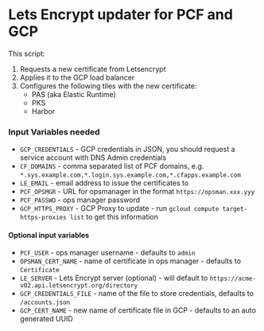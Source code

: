 # Lets Encrypt updater for PCF and GCP
This script:

1. Requests a new certificate from Letsencrypt
2. Applies it to the GCP load balancer
3. Configures the following tiles with the new certificate:
	* PAS (aka Elastic Runtime)
	* PKS
	* Harbor

### Input Variables needed
* `GCP_CREDENTIALS` - GCP credentials in JSON, you should request a service account with DNS Admin credentials
* `CF_DOMAINS` - comma separated list of PCF domains, e.g. `*.sys.example.com,*.login.sys.example.com,*.cfapps.example.com`
* `LE_EMAIL` - email address to issue the certificates to
* `PCF_OPSMGR` - URL for opsmanager in the format `https://opsman.xxx.yyy`
* `PCF_PASSWD` - ops manager password
* `GCP_HTTPS_PROXY` - GCP Proxy to update - run `gcloud compute target-https-proxies list` to get this information

#### Optional input variables
* `PCF_USER` - ops manager username - defaults to `admin`
* `OPSMAN_CERT_NAME` - name of certificate in ops manager - defaults to `Certificate`
* `LE_SERVER` - Lets Encrypt server (optional) - will default to `https://acme-v02.api.letsencrypt.org/directory`
* `GCP_CREDENTIALS_FILE` - name of the file to store credentials, defaults to `/accounts.json`
* `GCP_CERT_NAME` - new name of certificate file in GCP - defaults to an auto generated UUID

